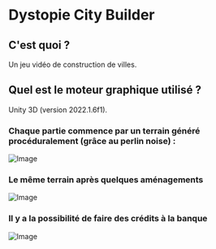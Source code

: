 # Dystopie City Builder

## C'est quoi ?
Un jeu vidéo de construction de villes.

## Quel est le moteur graphique utilisé ?
Unity 3D (version 2022.1.6f1).

### Chaque partie commence par un terrain généré procéduralement (grâce au perlin noise) :
![Image](https://user-images.githubusercontent.com/94169260/187154603-4c8bab7f-89f1-470f-87c3-d205da12d5b7.png)

### Le même terrain après quelques aménagements
![Image](https://user-images.githubusercontent.com/94169260/187155541-e27468a8-f574-4728-8ddc-ac5504a925b4.png)

### Il y a la possibilité de faire des crédits à la banque
![Image]()
